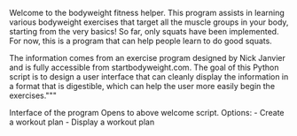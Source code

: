 
Welcome to the bodyweight fitness helper. This program assists in learning 
various bodyweight exercises that target all the muscle groups in your body, 
starting from the very basics! So far, only squats have been implemented.
For now, this is a program that can help people learn to do good squats. 

The information comes from an exercise program designed by Nick Janvier and is fully 
accessible from startbodyweight.com. The goal of this Python script is to design a 
user interface that can cleanly display the information in a format that is digestible,
which can help the user more easily begin the exercises."""

Interface of the program
	Opens to above welcome script.
    Options:
      - Create a workout plan
      - Display a workout plan
